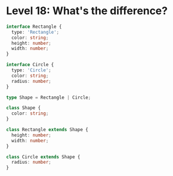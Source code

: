 # Level 18: What's the difference?

```typescript
interface Rectangle {
  type: 'Rectangle';
  color: string;
  height: number;
  width: number;
}

interface Circle {
  type: 'Circle';
  color: string;
  radius: number;
}

type Shape = Rectangle | Circle;
```

```typescript
class Shape {
  color: string;
}

class Rectangle extends Shape {
  height: number;
  width: number;
}

class Circle extends Shape {
  radius: number;
}
```
